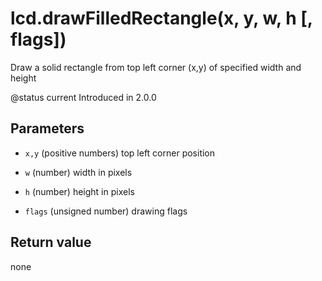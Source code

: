 # lcd.drawFilledRectangle(x, y, w, h [, flags])



Draw a solid rectangle from top left corner (x,y) of specified width and height

@status current Introduced in 2.0.0


## Parameters

* `x,y` (positive numbers) top left corner position

* `w` (number) width in pixels

* `h` (number) height in pixels

* `flags` (unsigned number) drawing flags



## Return value

none

